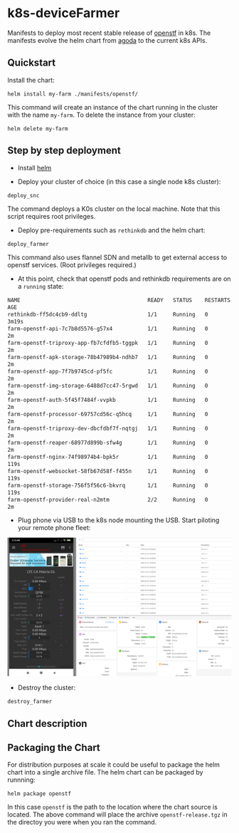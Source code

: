 # k8s-deviceFarmer

Manifests to deploy most recent stable release of [openstf](https://github.com/DeviceFarmer/stf) in k8s. The manifests evolve the helm chart from [agoda](https://github.com/agoda-com/android-farm) to the current k8s APIs.

## Quickstart

Install the chart:

```console
helm install my-farm ./manifests/openstf/
```
This command will create an instance of the chart running in the cluster with the name `my-farm`. To delete the instance from your cluster:

```console
helm delete my-farm 
```

## Step by step deployment

- Install [helm](https://helm.sh)

- Deploy your cluster of choice (in this case a single node k8s cluster):

```console
deploy_snc
```

The command deploys a K0s cluster on the local machine. Note that this script requires root privileges.

- Deploy pre-requirements such as `rethinkdb` and the helm chart:

```console
deploy_farmer
```
This command also uses flannel SDN and metallb to get external access to openstf services. (Root privileges required.)

- At this point, check that openstf pods and rethinkdb requirements are on a `running` state:
 
```console
NAME                                        READY   STATUS    RESTARTS   AGE
rethinkdb-ff5dc4cb9-ddltg                   1/1     Running   0          3m19s
farm-openstf-api-7c7b8d5576-g57x4           1/1     Running   0          2m
farm-openstf-triproxy-app-fb7cfdfb5-tggpk   1/1     Running   0          2m
farm-openstf-apk-storage-78b47989b4-ndhb7   1/1     Running   0          2m
farm-openstf-app-7f7b9745cd-pf5fc           1/1     Running   0          2m
farm-openstf-img-storage-6488d7cc47-5rgwd   1/1     Running   0          2m
farm-openstf-auth-5f45f7484f-vvpkb          1/1     Running   0          2m
farm-openstf-processor-69757cd56c-q5hcq     1/1     Running   0          2m
farm-openstf-triproxy-dev-dbcfdbf7f-nqtgj   1/1     Running   0          2m
farm-openstf-reaper-68977d899b-sfw4g        1/1     Running   0          2m
farm-openstf-nginx-74f98974b4-bpk5r         1/1     Running   0          119s
farm-openstf-websocket-58fb67d58f-f455n     1/1     Running   0          119s
farm-openstf-storage-756f5f56c6-bkvrq       1/1     Running   0          119s
farm-openstf-provider-real-n2mtm            2/2     Running   0          2m
```

- Plug phone via USB to the k8s node mounting the USB. Start piloting your remote phone fleet:

![STFscreen](./images/farm.png?raw=true)


- Destroy the cluster:

```console
destroy_farmer
```
 
## Chart description




## Packaging the Chart

For distribution purposes at scale it could be useful to package the helm chart into a single archive file. The helm chart can be packaged by runnning:

```
helm package openstf
```

In this case `openstf` is the path to the location where the chart source is located. The above command will place the archive `openstf-release.tgz` in the directoy you were when you ran the command.